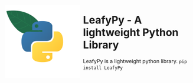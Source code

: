 <img src="./img/logo.png"
     alt="Logo"
     style="float: left; margin-right: 10px"
     width=40%/>
# LeafyPy - A lightweight Python Library
LeafyPy is a lightweight python library.
```pip install LeafyPy```
